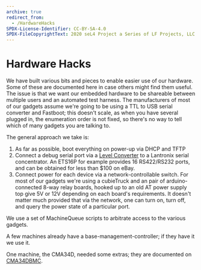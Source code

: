 ```yaml
---
archive: true
redirect_from:
  - /HardwareHacks
SPDX-License-Identifier: CC-BY-SA-4.0
SPDX-FileCopyrightText: 2020 seL4 Project a Series of LF Projects, LLC.
---
```


# Hardware Hacks
We have built various bits and pieces to enable easier use of our
hardware. Some of these are documented here in case others might find
them useful. The issue is that we want our embedded hardware to be
shareable between multiple users and an automated test harness. The
manufacturers of most of our gadgets assume we're going to be using a
TTL to USB serial converter and Fastboot; this doesn't scale, as when
you have several plugged in, the enumeration order is not fixed, so
there's no way to tell which of many gadgets you are talking to.

The general approach we take is:

1.  As far as possible, boot everything on power-up via DHCP and
    TFTP
2.  Connect a debug serial port via a [Level Converter](level-converter) to a Lantronix
    serial concentrator. An ETS16P for example provides 16
    RS422/RS232 ports, and can be obtained for less than $100
    on eBay.
3.  Connect power for each device via a network-controllable switch.
    For most of our gadgets we're using a cubieTruck and an pair of
    arduino-connected 8-way relay boards, hooked up to an old AT
    power supply top give 5V or 12V depending on each
    board's requirements. It doesn't matter much provided that via
    the network, one can turn on, turn off, and query the power
    state of a particular port.

We use a set of MachineQueue scripts to arbitrate access to the various
gadgets.

A few machines already have a base-management-controller; if they have
it we use it.

One machine, the CMA34D, needed some extras; they are documented on
[CMA34DBMC](../../CMA34DBMC/).
